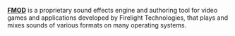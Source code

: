 [**FMOD**](https://www.fmod.com/) is a proprietary sound effects engine and authoring tool for video games and applications developed by Firelight Technologies, that plays and mixes sounds of various formats on many operating systems.
